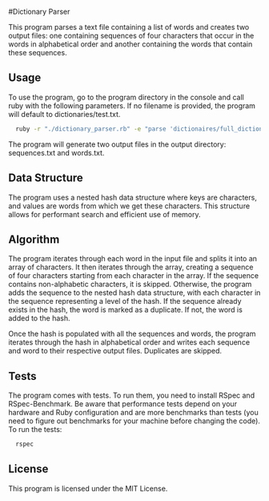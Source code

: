#Dictionary Parser

This program parses a text file containing a list of words and creates two output files: one containing sequences of four characters that occur in the words in alphabetical order and another containing the words that contain these sequences.

## Usage

To use the program, go to the program directory in the console and call ruby with the following parameters. If no filename is provided, the program will default to dictionaries/test.txt.

```bash
  ruby -r "./dictionary_parser.rb" -e "parse 'dictionaires/full_dictionary.txt'"  
```
The program will generate two output files in the output directory: sequences.txt and words.txt.

## Data Structure

The program uses a nested hash data structure where keys are characters, and values are words from which we get these characters. This structure allows for performant search and efficient use of memory.

## Algorithm

The program iterates through each word in the input file and splits it into an array of characters. It then iterates through the array, creating a sequence of four characters starting from each character in the array. If the sequence contains non-alphabetic characters, it is skipped. Otherwise, the program adds the sequence to the nested hash data structure, with each character in the sequence representing a level of the hash. If the sequence already exists in the hash, the word is marked as a duplicate. If not, the word is added to the hash.

Once the hash is populated with all the sequences and words, the program iterates through the hash in alphabetical order and writes each sequence and word to their respective output files. Duplicates are skipped.

## Tests

The program comes with tests. To run them, you need to install RSpec and RSpec-Benchmark. Be aware that performance tests depend on your hardware and Ruby configuration and are more benchmarks than tests (you need to figure out benchmarks for your machine before changing the code). To run the tests:

```bash
  rspec
```

## License
This program is licensed under the MIT License.